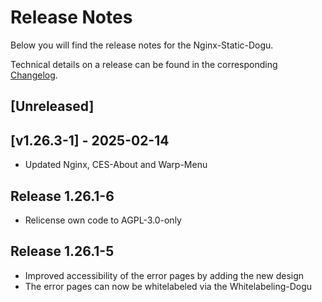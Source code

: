 # Release Notes

Below you will find the release notes for the Nginx-Static-Dogu.

Technical details on a release can be found in the corresponding [Changelog](https://docs.cloudogu.com/de/docs/dogus/nginx-static/CHANGELOG/).

## [Unreleased]

## [v1.26.3-1] - 2025-02-14
- Updated Nginx, CES-About and Warp-Menu

## Release 1.26.1-6
- Relicense own code to AGPL-3.0-only

## Release 1.26.1-5

* Improved accessibility of the error pages by adding the new design
* The error pages can now be whitelabeled via the Whitelabeling-Dogu
